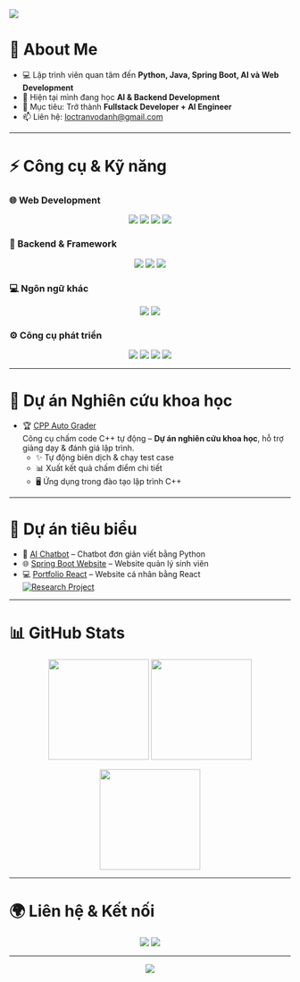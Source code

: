<!-- Banner -->
<img src="https://capsule-render.vercel.app/api?type=waving&color=gradient&height=180&section=header&text=👋%20Xin%20chào,%20mình%20là%20Trần%20Hữu%20Lộc.%20Nickname:%20Yoshi!&fontSize=30&fontAlignY=35&animation=twinkling" />

# 🚀 About Me  
- 💻 Lập trình viên quan tâm đến **Python, Java, Spring Boot, AI và Web Development**  
- 🌱 Hiện tại mình đang học **AI & Backend Development**  
- 🎯 Mục tiêu: Trở thành **Fullstack Developer + AI Engineer**  
- 📫 Liên hệ: [loctranvodanh@gmail.com](mailto:loctranvodanh@gmail.com)  

---

# ⚡ Công cụ & Kỹ năng  

### 🌐 Web Development  
<p align="center">
  <img src="https://img.shields.io/badge/HTML5-E34F26?style=for-the-badge&logo=html5&logoColor=white"/>
  <img src="https://img.shields.io/badge/CSS-1572B6?style=for-the-badge&logo=css3&logoColor=white"/>
  <img src="https://img.shields.io/badge/JavaScript-F7DF1E?style=for-the-badge&logo=javascript&logoColor=black"/>
  <img src="https://img.shields.io/badge/React-20232A?style=for-the-badge&logo=react&logoColor=61DAFB"/>
</p>

### 🔧 Backend & Framework  
<p align="center">
  <img src="https://img.shields.io/badge/Java-ED8B00?style=for-the-badge&logo=openjdk&logoColor=white"/>
  <img src="https://img.shields.io/badge/Spring_Boot-6DB33F?style=for-the-badge&logo=springboot&logoColor=white"/>
  <img src="https://img.shields.io/badge/Python-3776AB?style=for-the-badge&logo=python&logoColor=white"/>
</p>

### 💻 Ngôn ngữ khác  
<p align="center">
  <img src="https://img.shields.io/badge/C++-00599C?style=for-the-badge&logo=c%2b%2b&logoColor=white"/>
  <img src="https://img.shields.io/badge/C%23-239120?style=for-the-badge&logo=c-sharp&logoColor=white"/>
</p>

### ⚙️ Công cụ phát triển  
<p align="center">
  <img src="https://img.shields.io/badge/Git-F05032?style=for-the-badge&logo=git&logoColor=white"/>
  <img src="https://img.shields.io/badge/VSCode-0078d7?style=for-the-badge&logo=visualstudiocode&logoColor=white"/>
  <img src="https://img.shields.io/badge/Eclipse-2C2255?style=for-the-badge&logo=eclipse&logoColor=white"/>
  <img src="https://img.shields.io/badge/Android%20Studio-3DDC84?style=for-the-badge&logo=androidstudio&logoColor=white"/>
</p>

---

# 🚀 Dự án Nghiên cứu khoa học

- 🏆 [CPP Auto Grader](https://github.com/loctran312/cpp-auto-grader)  
  Công cụ chấm code C++ tự động – **Dự án nghiên cứu khoa học**, hỗ trợ giảng dạy & đánh giá lập trình.  
  - ✨ Tự động biên dịch & chạy test case  
  - 📊 Xuất kết quả chấm điểm chi tiết  
  - 🖥️ Ứng dụng trong đào tạo lập trình C++


---

# 📂 Dự án tiêu biểu  

- 🤖 [AI Chatbot](https://github.com/USERNAME/ai-chatbot) – Chatbot đơn giản viết bằng Python  
- 🌐 [Spring Boot Website](https://github.com/USERNAME/spring-boot-web) – Website quản lý sinh viên  
- 💻 [Portfolio React](https://github.com/USERNAME/portfolio-react) – Website cá nhân bằng React  
[![Research Project](https://img.shields.io/badge/Research-CPP%20Auto%20Grader-blueviolet?style=for-the-badge&logo=cplusplus)](https://github.com/loctran312/cpp-auto-grader)


---

# 📊 GitHub Stats  

<p align="center">
  <!-- Dark mode -->
  <img src="https://github-readme-stats.vercel.app/api?username=loctran312&show_icons=true&theme=radical#gh-dark-mode-only" height="180"/>
  <img src="https://github-readme-streak-stats.herokuapp.com/?user=loctran312&theme=radical#gh-dark-mode-only" height="180"/>

<p align="center">
  <!-- Dark mode -->
  <img src="https://github-readme-stats.vercel.app/api/top-langs/?username=loctran312&layout=compact&theme=radical#gh-dark-mode-only" height="180"/>


---

# 🌍 Liên hệ & Kết nối  

<p align="center">
  <a href="https://facebook.com/yourprofile"><img src="https://img.shields.io/badge/Facebook-1877F2?style=for-the-badge&logo=facebook&logoColor=white"/></a>
  <a href="mailto:your.email@example.com"><img src="https://img.shields.io/badge/Gmail-D14836?style=for-the-badge&logo=gmail&logoColor=white"/></a>
</p>

---

<!-- Footer -->
<p align="center">
  <img src="https://raw.githubusercontent.com/andreasbm/readme/master/assets/lines/colored.png" />
</p>

